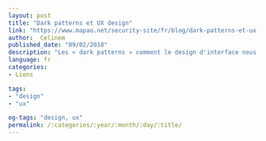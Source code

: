 ```yaml
---
layout: post
title: "Dark patterns et UX design"
link: "https://www.mapao.net/security-site/fr/blog/dark-patterns-et-ux-design"
author:  Celinem
published_date: "09/02/2018"
description: "Les « dark patterns » comment le design d'interface nous manipulent. Un épisode de Netflix qui se lance automatiquement, réception automatique des notifications de FB (et autres !), un défilé d'image sur Instagram, le bouton 'tout petit' ou introuvable qui empêcherait de faire la mise à jour du système d'exploitation..."
language: fr
categories:
- Liens

tags:
- "design"
- "ux"

og-tags: "design, ux"
permalink: /:categories/:year/:month/:day/:title/
---
```


